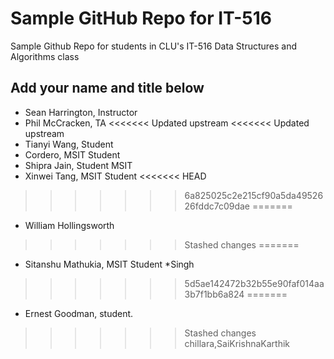 # Sample GitHub Repo for IT-516
Sample Github Repo for students in CLU's IT-516 Data Structures and Algorithms class
## Add your name and title below
* Sean Harrington, Instructor
* Phil McCracken, TA
<<<<<<< Updated upstream
<<<<<<< Updated upstream
* Tianyi Wang, Student
* Cordero, MSIT Student
* Shipra Jain, Student MSIT
* Xinwei Tang, MSIT Student
<<<<<<< HEAD
>>>>>>> 6a825025c2e215cf90a5da4952626fddc7c09dae
=======
* William Hollingsworth
>>>>>>> Stashed changes
=======
* Sitanshu Mathukia, MSIT Student
*Singh
>>>>>>> 5d5ae142472b32b55e90faf014aa3b7f1bb6a824
=======
* Ernest Goodman, student.
>>>>>>> Stashed changes
chillara,SaiKrishnaKarthik
